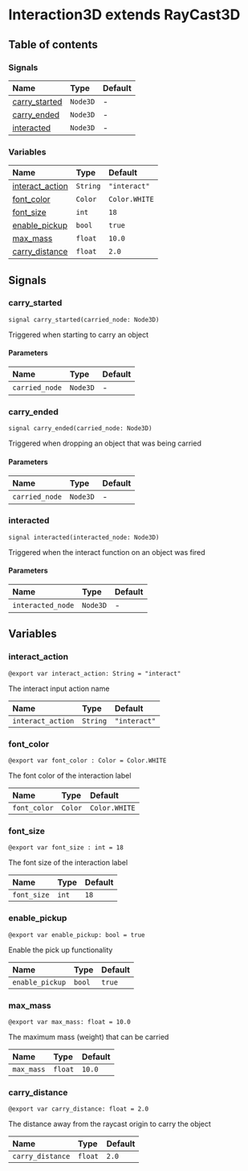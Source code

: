 # Interaction3D extends RayCast3D

## Table of contents

### Signals

|Name|Type|Default|
|:-|:-|:-|
|[carry_started](#carry_started)|`Node3D`|-|
|[carry_ended](#carry_ended)|`Node3D`|-|
|[interacted](#interacted)|`Node3D`|-|

### Variables

|Name|Type|Default|
|:-|:-|:-|
|[interact_action](#interact_action)|`String`|`"interact"`|
|[font_color](#font_color)|`Color`|`Color.WHITE`|
|[font_size](#font_size)|`int`|`18`|
|[enable_pickup](#enable_pickup)|`bool`|`true`|
|[max_mass](#max_mass)|`float`|`10.0`|
|[carry_distance](#carry_distance)|`float`|`2.0`|

## Signals

### carry_started

```gdscript
signal carry_started(carried_node: Node3D)
```

Triggered when starting to carry an object

#### Parameters

|Name|Type|Default|
|:-|:-|:-|
|`carried_node`|`Node3D`|-|

### carry_ended

```gdscript
signal carry_ended(carried_node: Node3D)
```

Triggered when dropping an object that was being carried

#### Parameters

|Name|Type|Default|
|:-|:-|:-|
|`carried_node`|`Node3D`|-|

### interacted

```gdscript
signal interacted(interacted_node: Node3D)
```

Triggered when the interact function on an object was fired

#### Parameters

|Name|Type|Default|
|:-|:-|:-|
|`interacted_node`|`Node3D`|-|

## Variables

### interact_action

```gdscript
@export var interact_action: String = "interact"
```

The interact input action name

|Name|Type|Default|
|:-|:-|:-|
|`interact_action`|`String`|`"interact"`|

### font_color

```gdscript
@export var font_color : Color = Color.WHITE
```

The font color of the interaction label

|Name|Type|Default|
|:-|:-|:-|
|`font_color`|`Color`|`Color.WHITE`|

### font_size

```gdscript
@export var font_size : int = 18
```

The font size of the interaction label

|Name|Type|Default|
|:-|:-|:-|
|`font_size`|`int`|`18`|

### enable_pickup

```gdscript
@export var enable_pickup: bool = true
```

Enable the pick up functionality

|Name|Type|Default|
|:-|:-|:-|
|`enable_pickup`|`bool`|`true`|

### max_mass

```gdscript
@export var max_mass: float = 10.0
```

The maximum mass (weight) that can be carried

|Name|Type|Default|
|:-|:-|:-|
|`max_mass`|`float`|`10.0`|

### carry_distance

```gdscript
@export var carry_distance: float = 2.0
```

The distance away from the raycast origin to carry the object

|Name|Type|Default|
|:-|:-|:-|
|`carry_distance`|`float`|`2.0`|

